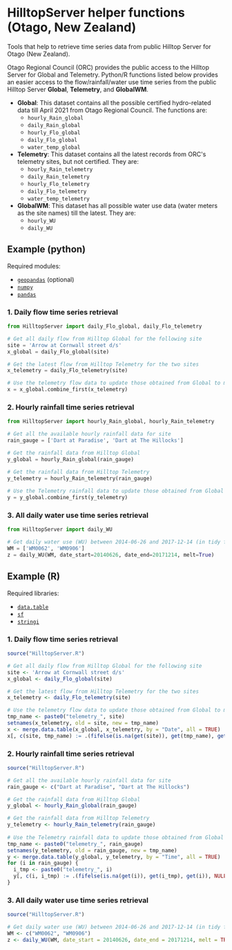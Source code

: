 # HilltopServer helper functions (Otago, New Zealand)

Tools that help to retrieve time series data from public Hilltop Server for Otago (New Zealand).

Otago Regional Council (ORC) provides the public access to the Hilltop Server for Global and Telemetry. Python/R functions listed below provides an easier access to the flow/rainfall/water use time series from the public Hilltop Server **Global**, **Telemetry**, and **GlobalWM**.

* **Global**: This dataset contains all the possible certified hydro-related data till April 2021 from Otago Regional Council. The functions are:
	* `hourly_Rain_global`
	* `daily_Rain_global`
	* `hourly_Flo_global`
	* `daily_Flo_global`
	* `water_temp_global`
* **Telemetry**: This dataset contains all the latest records from ORC's telemetry sites, but not certified. They are:
	* `hourly_Rain_telemetry`
	* `daily_Rain_telemetry`
	* `hourly_Flo_telemetry`
	* `daily_Flo_telemetry`
	* `water_temp_telemetry`
* **GlobalWM**: This dataset has all possible water use data (water meters as the site names) till the latest. They are:
	* `hourly_WU`
	* `daily_WU`

## Example (python)

Required modules:

* [`geopandas`](https://geopandas.org/en/stable) (optional)
* [`numpy`](https://numpy.org)
* [`pandas`](https://pandas.pydata.org)

### 1. Daily flow time series retrieval

```py
from HilltopServer import daily_Flo_global, daily_Flo_telemetry

# Get all daily flow from Hilltop Global for the following site
site = 'Arrow at Cornwall street d/s'
x_global = daily_Flo_global(site)

# Get the latest flow from Hilltop Telemetry for the two sites
x_telemetry = daily_Flo_telemetry(site)

# Use the telemetry flow data to update those obtained from Global to make a full dataset
x = x_global.combine_first(x_telemetry)
```

### 2. Hourly rainfall time series retrieval

```py
from HilltopServer import hourly_Rain_global, hourly_Rain_telemetry

# Get all the available hourly rainfall data for site
rain_gauge = ['Dart at Paradise', 'Dart at The Hillocks']

# Get the rainfall data from Hilltop Global
y_global = hourly_Rain_global(rain_gauge)

# Get the rainfall data from Hilltop Telemetry
y_telemetry = hourly_Rain_telemetry(rain_gauge)
 
# Use the Telemetry rainfall data to update those obtained from Global to make a full dataset
y = y_global.combine_first(y_telemetry)
```

### 3. All daily water use time series retrieval

```py
from HilltopServer import daily_WU

# Get daily water use (WU) between 2014-06-26 and 2017-12-14 (in tidy format)
WM = ['WM0062', 'WM0906']
z = daily_WU(WM, date_start=20140626, date_end=20171214, melt=True)
```

## Example (R)

Required libraries:

* [`data.table`](https://cran.r-project.org/web/packages/data.table)
* [`sf`](https://cran.r-project.org/web/packages/sf)
* [`stringi`](https://cran.r-project.org/web/packages/stringi)

### 1. Daily flow time series retrieval

```r
source("HilltopServer.R")

# Get all daily flow from Hilltop Global for the following site
site <- 'Arrow at Cornwall street d/s'
x_global <- daily_Flo_global(site)

# Get the latest flow from Hilltop Telemetry for the two sites
x_telemetry <- daily_Flo_telemetry(site)

# Use the telemetry flow data to update those obtained from Global to make a full dataset
tmp_name <- paste0("telemetry_", site)
setnames(x_telemetry, old = site, new = tmp_name)
x <- merge.data.table(x_global, x_telemetry, by = "Date", all = TRUE)
x[, c(site, tmp_name) := .(fifelse(is.na(get(site)), get(tmp_name), get(site)), NULL)]
```

### 2. Hourly rainfall time series retrieval

```r
source("HilltopServer.R")

# Get all the available hourly rainfall data for site
rain_gauge <- c("Dart at Paradise", "Dart at The Hillocks")

# Get the rainfall data from Hilltop Global
y_global <- hourly_Rain_global(rain_gauge)

# Get the rainfall data from Hilltop Telemetry
y_telemetry <- hourly_Rain_telemetry(rain_gauge)
 
# Use the Telemetry rainfall data to update those obtained from Global to make a full dataset
tmp_name <- paste0("telemetry_", rain_gauge)
setnames(y_telemetry, old = rain_gauge, new = tmp_name)
y <- merge.data.table(y_global, y_telemetry, by = "Time", all = TRUE)
for (i in rain_gauge) {
  i_tmp <- paste0("telemetry_", i)
  y[, c(i, i_tmp) := .(fifelse(is.na(get(i)), get(i_tmp), get(i)), NULL)]
}
```

### 3. All daily water use time series retrieval

```r
source("HilltopServer.R")

# Get daily water use (WU) between 2014-06-26 and 2017-12-14 (in tidy format)
WM <- c("WM0062", "WM0906")
z <- daily_WU(WM, date_start = 20140626, date_end = 20171214, melt = TRUE)
```

